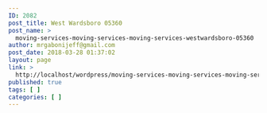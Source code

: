 ```yaml
---
ID: 2082
post_title: West Wardsboro 05360
post_name: >
  moving-services-moving-services-moving-services-westwardsboro-05360
author: mrgabonijeff@gmail.com
post_date: 2018-03-28 01:37:02
layout: page
link: >
  http://localhost/wordpress/moving-services-moving-services-moving-services-westwardsboro-05360/
published: true
tags: [ ]
categories: [ ]
---
```

